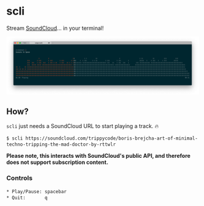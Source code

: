 scli
====

Stream [SoundCloud](https://soundcloud.com)... in your terminal!

![screenshot](./docs/screenshot.png)

## How?

`scli` just needs a SoundCloud URL to start playing a track. :fire:

```
$ scli https://soundcloud.com/trippycode/boris-brejcha-art-of-minimal-techno-tripping-the-mad-doctor-by-rttwlr
```

**Please note, this interacts with SoundCloud's public API, and therefore does not support subscription content.**

### Controls

```
* Play/Pause: spacebar
* Quit:       q
```
